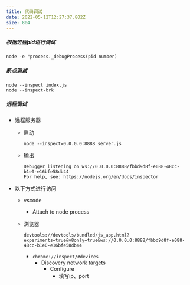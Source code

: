 ```yaml
---
title: 代码调试
date: 2022-05-12T12:27:37.802Z
size: 804
---
```

##### 根据进程pid进行调试

```shell
node -e "process._debugProcess(pid number)
```

##### 断点调试

```shell
node --inspect index.js
node --inspect-brk
```

##### 远程调试

- 远程服务器

  - 启动

    ```
    node --inspect=0.0.0.0:8888 server.js
    ```

  - 输出

    ```
    Debugger listening on ws://0.0.0.0:8888/fbbd9d8f-e088-48cc-b1e0-e16bfe58db44
    For help, see: https://nodejs.org/en/docs/inspector
    ```

- 以下方式进行访问

  - vscode

    - Attach to node process
  
  - 浏览器

    ```
    devtools://devtools/bundled/js_app.html?experiments=true&v8only=true&ws://0.0.0.0:8888/fbbd9d8f-e088-48cc-b1e0-e16bfe58db44
    ```
  
    - `chrome://inspect/#devices`
      - Discovery network targets
        - Configure
          - 填写ip、port
  
  
  
